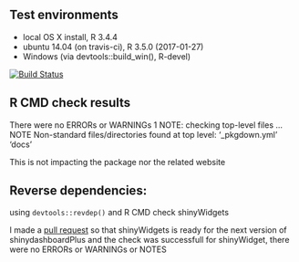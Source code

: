 ## Test environments
* local OS X install, R 3.4.4
* ubuntu 14.04 (on travis-ci), R 3.5.0 (2017-01-27)
* Windows (via devtools::build_win(), R-devel)

[![Build Status](https://travis-ci.org/DivadNojnarg/shinydashboardPlus.svg?branch=master)](https://travis-ci.org/DivadNojnarg/shinydashboardPlus)

## R CMD check results
There were no ERRORs or WARNINGs 
1 NOTE: checking top-level files ... NOTE
        Non-standard files/directories found at top level:
        ‘_pkgdown.yml’ ‘docs’
  
This is not impacting the package nor the related website


## Reverse dependencies:
using `devtools::revdep()` and R CMD check shinyWidgets

I made a [pull request](https://github.com/dreamRs/shinyWidgets/commit/186a0306371a6bb2bc60ed1e4247640de7b8f8f5) 
so that shinyWidgets is ready for the next version of shinydashboardPlus and
the check was successfull for shinyWidget, there were no ERRORs or WARNINGs or NOTES

